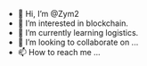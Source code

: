 - 👋 Hi, I’m @Zym2
- 👀 I’m interested in blockchain.
- 🌱 I’m currently learning logistics.
- 💞️ I’m looking to collaborate on ...
- 📫 How to reach me ...

<!---
Zym2/Zym2 is a ✨ special ✨ repository because its `README.md` (this file) appears on your GitHub profile.
You can click the Preview link to take a look at your changes.
--->
